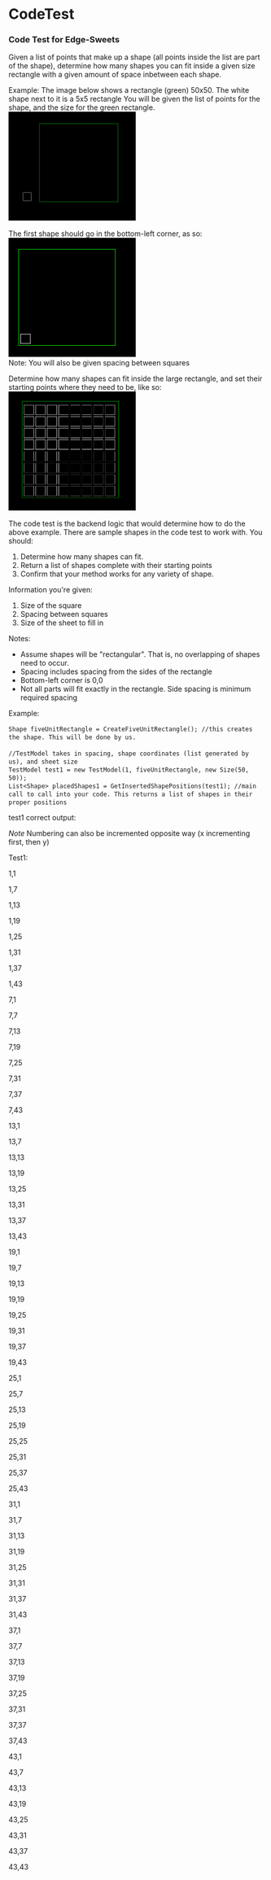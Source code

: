 # CodeTest
<h3>Code Test for Edge-Sweets</h3>

<span>Given a list of points that make up a shape (all points inside the list are part of the shape), determine how many shapes you can fit inside a given size rectangle with a given amount of space inbetween each shape.</span>

<span>Example: The image below shows a rectangle (green) 50x50. The white shape next to it is a 5x5 rectangle You will be given the list of points for the shape, and the size for the green rectangle.</span><br />
<img src="https://raw.githubusercontent.com/Edge-Sweets/CodeTest/master/images/Rectangles.PNG" width=250 ></img>


<span>The first shape should go in the bottom-left corner, as so: </span><br />
<img src="https://raw.githubusercontent.com/Edge-Sweets/CodeTest/master/images/Rectangles_inside.PNG" width=250 ></img>
<br /><span>Note: You will also be given spacing between squares</span>

<span>Determine how many shapes can fit inside the large rectangle, and set their starting points where they need to be, like so: </span><br />
<img src="https://raw.githubusercontent.com/Edge-Sweets/CodeTest/master/images/Rectangles_Filled.PNG" width=250 ></img>


The code test is the backend logic that would determine how to do the above example. There are sample shapes in the code test to work with. You should:

1. Determine how many shapes can fit.
2. Return a list of shapes complete with their starting points
3. Confirm that your method works for any variety of shape.

Information you're given:
1. Size of the square
2. Spacing between squares
3. Size of the sheet to fill in

Notes:
- Assume shapes will be "rectangular". That is, no overlapping of shapes need to occur.
- Spacing includes spacing from the sides of the rectangle
- Bottom-left corner is 0,0
- Not all parts will fit exactly in the rectangle. Side spacing is minimum required spacing


Example:
   
    Shape fiveUnitRectangle = CreateFiveUnitRectangle(); //this creates the shape. This will be done by us.

    //TestModel takes in spacing, shape coordinates (list generated by us), and sheet size
    TestModel test1 = new TestModel(1, fiveUnitRectangle, new Size(50, 50));
    List<Shape> placedShapes1 = GetInsertedShapePositions(test1); //main call to call into your code. This returns a list of shapes in their proper positions

test1 correct output: 

<i>Note</i> Numbering can also be incremented opposite way (x incrementing first, then y)

Test1:

1,1

1,7

1,13

1,19

1,25

1,31

1,37

1,43

7,1

7,7

7,13

7,19

7,25

7,31

7,37

7,43

13,1


13,7

13,13

13,19

13,25

13,31

13,37

13,43

19,1

19,7

19,13

19,19

19,25

19,31

19,37

19,43

25,1

25,7

25,13

25,19

25,25

25,31

25,37

25,43

31,1

31,7

31,13

31,19

31,25

31,31

31,37

31,43

37,1

37,7

37,13

37,19

37,25

37,31

37,37

37,43

43,1

43,7

43,13

43,19

43,25

43,31

43,37

43,43
